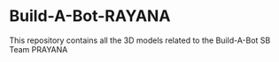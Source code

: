 # Build-A-Bot-RAYANA
This repository contains all the 3D models related to the Build-A-Bot SB Team PRAYANA
